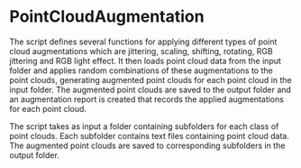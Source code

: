 # PointCloudAugmentation


The script defines several functions for applying different types of point cloud augmentations which are jittering, scaling, shifting, rotating, RGB jittering and RGB light effect. It then loads point cloud data from the input folder and applies random combinations of these augmentations to the point clouds, generating augmented point clouds for each point cloud in the input folder. The augmented point clouds are saved to the output folder and an augmentation report is created that records the applied augmentations for each point cloud.

The script takes as input a folder containing subfolders for each class of point clouds. Each subfolder contains text files containing point cloud data. The augmented point clouds are saved to corresponding subfolders in the output folder.
